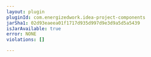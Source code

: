 ```yaml
---
layout: plugin
pluginId: com.energizedwork.idea-project-components
jarSha1: 02d93eaeea01f1717d935d997d9e3d9a5d5a5439
isJarAvailable: true
error: NONE
violations: []

---
```

